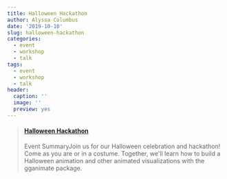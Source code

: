 ```yaml
---
title: Halloween Hackathon
author: Alyssa Columbus
date: '2019-10-10'
slug: halloween-hackathon
categories:
  - event
  - workshop
  - talk
tags:
  - event
  - workshop
  - talk
header:
  caption: ''
  image: ''
  preview: yes
---
```


<blockquote class="embedly-card"><h4><a href="https://www.meetup.com/rladies-irvine/events/265252237/">Halloween Hackathon</a></h4><p>Event SummaryJoin us for our Halloween celebration and hackathon! Come as you are or in a costume. Together, we'll learn how to build a Halloween animation and other animated visualizations with the gganimate package.</p></blockquote>
<script async src="//cdn.embedly.com/widgets/platform.js" charset="UTF-8"></script>